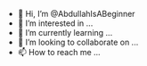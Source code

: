 - 👋 Hi, I’m @AbdullahIsABeginner
- 👀 I’m interested in ...
- 🌱 I’m currently learning ...
- 💞️ I’m looking to collaborate on ...
- 📫 How to reach me ...

<!---
AbdullahIsABeginner/AbdullahIsABeginner is a ✨ special ✨ repository because its `README.md` (this file) appears on your GitHub profile.
You can click the Preview link to take a look at your changes.
--->
